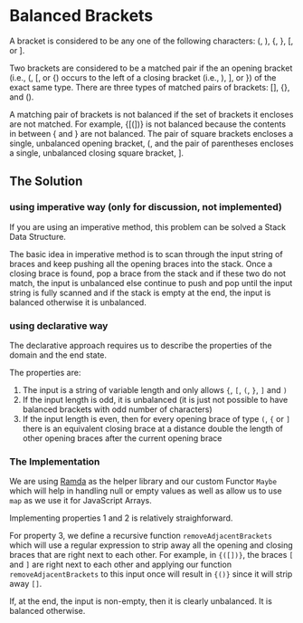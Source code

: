 # Balanced Brackets

A bracket is considered to be any one of the following characters: (, ), {, }, [, or ].

Two brackets are considered to be a matched pair if the an opening bracket (i.e., (, [, or {) occurs to the left of a closing bracket (i.e., ), ], or }) of the exact same type. There are three types of matched pairs of brackets: [], {}, and ().

A matching pair of brackets is not balanced if the set of brackets it encloses are not matched. For example, {[(])} is not balanced because the contents in between { and } are not balanced. The pair of square brackets encloses a single, unbalanced opening bracket, (, and the pair of parentheses encloses a single, unbalanced closing square bracket, ].

## The Solution 

### using imperative way (only for discussion, not implemented)

If you are using an imperative method, this problem can be solved a Stack Data Structure.

The basic idea in imperative method is to scan through the input string of braces and keep pushing all the opening braces into the stack. Once a closing brace is found, pop a brace from the stack and if these two do not match, the input is unbalanced else continue to push and pop until the input string is fully scanned and if the stack is empty at the end, the input is balanced otherwise it is unbalanced. 

### using declarative way

The declarative approach requires us to describe the properties of the domain and the end state. 

The properties are:

1. The input is a string of variable length and only allows `{`, `[`, `(`, `}`, `]` and `)`
2. If the input length is odd, it is unbalanced (it is just not possible to have balanced brackets with odd number of characters)
3. If the input length is even, then for every opening brace of type `(`, `{` or `]` there is an equivalent closing brace at a distance double the length of other opening braces after the current opening brace

### The Implementation

We are using [Ramda](http://ramdajs.com/) as the helper library and our custom Functor `Maybe` which will help in handling null or empty values as well as allow us to use `map` as we use it for JavaScript Arrays. 

Implementing properties 1 and 2 is relatively straighforward. 

For property 3, we define a recursive function `removeAdjacentBrackets` which will use a regular expression to strip away all the opening and closing braces that are right next to each other. For example, in `{([])}`, the braces `[` and `]` are right next to each other and applying our function `removeAdjacentBrackets` to this input once will result in `{()}` since it will strip away `[]`. 

If, at the end, the input is non-empty, then it is clearly unbalanced. It is balanced otherwise. 

